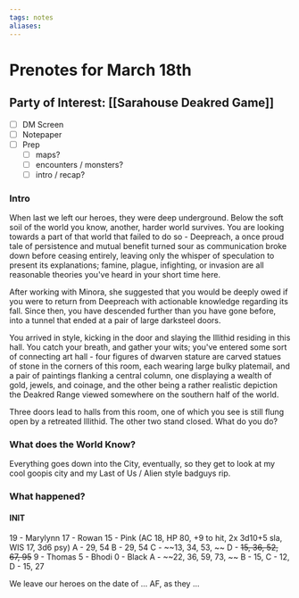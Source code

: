 ```yaml
---
tags: notes
aliases:
---
```


# Prenotes for March 18th
## Party of Interest: [[Sarahouse Deakred Game]]
- [ ] DM Screen
- [ ] Notepaper
- [ ] Prep
	- [ ] maps?
	- [ ] encounters / monsters?
	- [ ] intro / recap?

### Intro

When last we left our heroes, they were deep underground. Below the soft soil of the world you know, another, harder world survives. You are looking towards a part of that world that failed to do so - Deepreach, a once proud tale of persistence and mutual benefit turned sour as communication broke down before ceasing entirely, leaving only the whisper of speculation to present its explanations; famine, plague, infighting, or invasion are all reasonable theories you've heard in your short time here. 

After working with Minora, she suggested that you would be deeply owed if you were to return from Deepreach with actionable knowledge regarding its fall. Since then, you have descended further than you have gone before, into a tunnel that ended at a pair of large darksteel doors.

You arrived in style, kicking in the door and slaying the Illithid residing in this hall. You catch your breath, and gather your wits; you've entered some sort of connecting art hall - four figures of dwarven stature are carved statues of stone in the corners of this room, each wearing large bulky platemail, and a pair of paintings flanking a central column, one displaying a wealth of gold, jewels, and coinage, and the other being a rather realistic depiction the Deakred Range viewed somewhere on the southern half of the world.

Three doors lead to halls from this room, one of which you see is still flung open by a retreated Illithid. The other two stand closed. What do you do?

### What does the World Know?
Everything goes down into the City, eventually, so they get to look at my cool goopis city and my Last of Us / Alien style badguys rip.

### What happened?
#### INIT
19 - Marylynn
17 - Rowan
15 - Pink (AC 18, HP 80, +9 to hit, 2x 3d10+5 sla, WIS 17, 3d6 psy)
A - 29, 54
B - 29, 54
C - ~~13, 34, 53, ~~
D - ~~15, 36, 52, 67, 95~~
9 - Thomas
5 - Bhodi
0 - Black
A - ~~22, 36, 59, 73, ~~
B - 15, 
C - 12, 
D - 15, 27


We leave our heroes on the date of ... AF, as they ...